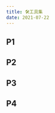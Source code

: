 ```yaml
---
title: 🛠️工具集
date: 2021-07-22
---
```


## P1

<i class="fa-solid fa-coffee fa-2xs"></i>

## P2

## P3

## P4
